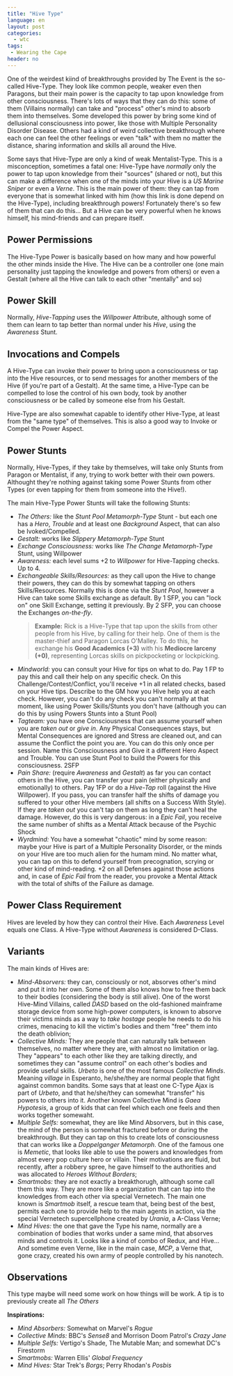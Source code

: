 ```yaml
---
title: "Hive Type"
language: en
layout: post
categories:
  - wtc
tags:
 - Wearing the Cape
header: no
---
```


One of the weirdest kiind of breakthroughs provided by The Event is the so-called Hive-Type. They look like common people, weaker even then Paragons, but their main power is the capacity to tap upon knowledge from other consciousness. There's lots of ways that they can do this: some of them (Villains normally) can take and "process" other's mind to absorb them into themselves. Some developed this power by bring some kind of dellusional consciousness into power, like those with Multiple Personality Disorder Disease. Others had a kind of weird collective breakthrough where each one can feel the other feelings or even "talk" with them no matter the distance, sharing information and skills all around the Hive.

Some says that Hive-Type are only a kind of weak Mentalist-Type. This is a misconception, sometimes a fatal one: Hive-Type have _normally_ only the power to tap upon knowledge from their "sources" (shared or not), but this can make a difference when one of the minds into your Hive is a _US Marine Sniper_ or even a _Verne_. This is the main power of them: they can tap from everyone that is somewhat linked with him (how this link is done depend on the Hive-Type), including breakthrough powers! Fortunately there's so few of them that can do this... But a Hive can be very powerful when he knows himself, his mind-friends and can prepare itself.

## Power Permissions

The Hive-Type Power is basically based on how many and how powerful the other minds inside the Hive. The Hive can be a controller one (one main personality just tapping the knowledge and powers from others) or even a Gestalt (where all the Hive can talk to each other "mentally" and so)

## Power Skill

Normally, _Hive-Tapping_ uses the _Willpower_ Attribute, although some of them can learn to tap better than normal under his _Hive_, using the _Awareness_ Stunt.

## Invocations and Compels

A Hive-Type can invoke their power to bring upon a consciousness or tap into the Hive resources, or to send messages for another members of the Hive (if you're part of a Gestalt). At the same time, a Hive-Type can be compelled to lose the control of his own body, took by another consciousness or be called by someone else from his Gestalt. 

Hive-Type are also somewhat capable to identify other Hive-Type, at least from the "same type" of themselves. This is also a good way to Invoke or Compel the Power Aspect.

## Power Stunts

Normally, Hive-Types, if they take by themselves, will take only Stunts from Paragon or Mentalist, if any, trying to work better with their own powers. Althought they're nothing against taking some Power Stunts from other Types (or even tapping for them from someone into the Hive!).

The main Hive-Type Power Stunts will take the following Stunts:

+ _The Others:_ like the _Stunt Pool Metamorph-Type_ Stunt - but each one has a _Hero_, _Trouble_ and at least one _Background_ Aspect, that can also be Ivoked/Compelled.
+ _Gestalt:_ works like _Slippery Metamorph-Type_ Stunt
+ _Exchange Consciousness:_ works like _The Change Metamorph-Type_ Stunt, using Willpower
+ _Awareness:_ each level sums +2 to _Willpower_ for Hive-Tapping checks. Up to 4.
+ _Exchangeable Skills/Resources:_ as they call upon the Hive to change their powers, they can do this by somewhat tapping on others Skills/Resources. Normally this is done via the _Stunt Pool_, however a Hive can take some Skills exchange as default. By 1 SFP, you can "lock on" one Skill Exchange, setting it previously. By 2 SFP, you can choose the Exchanges _on-the-fly_.
  > __Example:__ Rick is a Hive-Type that tap upon the skills from other people from his Hive, by calling for their help. One of them is the master-thief and Paragon Lorcas O'Malley. To do this, he exchange his __Good Academics (+3)__ with his __Mediocre larceny  (+0)__, representing Lorcas skills on pickpocketing or lockpicking.
+ _Mindworld:_ you can consult your Hive for tips on what to do. Pay 1 FP to pay this and call their help on any specific check. On this Challenge/Contest/Conflict, you'll receive +1 in all related checks, based on your Hive tips. Describe to the GM how you Hive help you at each check. However, you can't do any check you can't normally at that moment, like using Power Skills/Stunts you don't have (although you can do this by using Powers Stunts into a Stunt Pool)
+ _Tagteam:_ you have one Consciousness that can assume yourself when you are _taken out_ or _give in_. Any Physical Consequences stays, but Mental Consequences are ignored and Stress are cleaned out, and can assume the Conflict the point you are. You can do this only once per session. Name this Consciousness  and Give it a different Hero Aspect and Trouble. You can use Stunt Pool to build the Powers for this consciousness. 2SFP
+ _Pain Share:_ (require _Awareness_ and _Gestalt_) as far you can contact others in the Hive, you can transfer your pain (either physically and emotionally) to others. Pay 1FP or do a _Hive-Tap_ roll (against the Hive Willpower). If you pass, you can transfer half the shifts of damage you suffered to your other Hive members (all shifts on a Success With Style). If they are _taken out_ you can't tap on them as long they can't heal the damage. However, do this is very dangerous: in a _Epic Fail_, you receive the same number of shifts as a Mental Attack because of the Psychic Shock
+ _Wyrdmind:_ You have a somewhat "chaotic" mind by some reason: maybe your Hive is part of a Multiple Personality Disorder, or the minds on your Hive are too much alien for the humam mind. No matter what, you can tap on this to defend yourself from precognation, scrying or other kind of mind-reading. +2 on all Defenses against those actions and, in case of _Epic Fail_ from the reader, you provoke a Mental Attack with the total of shifts of the Failure as damage.

## Power Class Requirement

 Hives are leveled by how they can control their Hive. Each _Awareness_ Level equals one Class. A Hive-Type without _Awareness_ is considered D-Class.

## Variants

The main kinds of Hives are:

+ _Mind-Absorvers:_ they can, consciously or not, absorves other's mind and put it into her own. Some of them also knows how to free them back to their bodies (considering the body is still alive). One of the worst Hive-Mind Villains, called _DASD_ based on the old-fashioned mainframe storage device from some high-power computers, is known to absorve their victims minds as a way to _take hostage_ people he needs to do his crimes, menacing to kill the victim's bodies and them "free" them into the death oblivion;
+ _Collective Minds:_  They are people that can naturally talk between themselves, no matter where they are, with almost no limitation or lag. They "appears" to each other like they are talking directly, and sometimes they can "assume control" on each other's bodies and provide useful skills. _Urbeto_ is one of the most famous _Collective Minds_. Meaning _village_ in Esperanto, he/she/they are normal people that fight against common bandits. Some says that at least one C-Type Ajax is part of _Urbeto_, and that he/she/they can somewhat "transfer" his powers to others into it. Another known Collective Mind is _Gaea Hypotesis_, a group of kids that can feel which each one feels and then works together somewaht.
+ _Multiple Selfs:_ somewhat, they are like Mind Absorvers, but in this case, the mind of the person is somewhat fractured before or during the breakthrough. But they can tap on this to create lots of consciousness that can works like a _Doppelganger Metamorph_. One of the famous one is _Memetic_, that looks like able to use the powers and knowledges from almost every pop culture hero or villain. Their motivations are fluid, but recently, after a robbery spree, he gave himself to the authorities and was allocated to _Heroes Without Borders_;
+ _Smartmobs:_ they are not exactly a breakthorugh, although some call them this way. They are more like a organization that can tap into the knowledges from each other via special Vernetech. The main one known is _Smartmob_ itself, a rescue team that, being best of the best, permits each one to provide help to the main agents in action, via the special Vernetech supercellphone created by _Urania_, a A-Class Verne;
+ _Mind Hives:_ the one that gave the Type his name, normally are a combination of bodies that works under a same mind, that absorves minds and controls it. Looks like a kind of combo of Redux, and Hive... And sometime even Verne, like in the main case, _MCP_, a Verne that, gone crazy, created his own army of people controlled by his nanotech. 

## Observations

This type maybe will need some work on how things will be work. A tip is to previously create all _The Others_

__Inspirations:__

+ _Mind Absorbers:_ Somewhat on Marvel's _Rogue_
+ _Collective Minds:_  BBC's _Sense8_ and Morrison Doom Patrol's _Crazy Jane_
+ _Multiple Selfs:_ Vertigo's Shade, The Mutable Man; and somewhat DC's Firestorm
+ _Smartmobs:_ Warren Ellis' _Global Frequency_
+ _Mind Hives:_ Star Trek's _Borgs_; Perry Rhodan's _Posbis_
